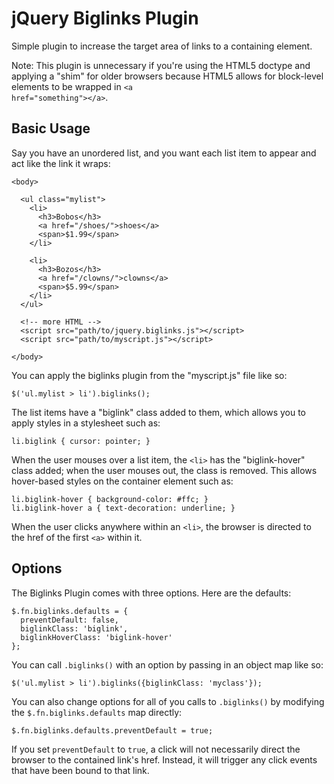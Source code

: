 jQuery Biglinks Plugin
======================

Simple plugin to increase the target area of links to a containing element. 

Note: This plugin is unnecessary if you're using the HTML5 doctype and applying a "shim" for older browsers because HTML5 allows for block-level elements to be wrapped in <code>&lt;a href="something"&gt;&lt;/a&gt;</code>.

Basic Usage
-----------

Say you have an unordered list, and you want each list item to appear and act like the link it wraps:

    <body>
    
      <ul class="mylist">      
        <li>
          <h3>Bobos</h3>
          <a href="/shoes/">shoes</a>
          <span>$1.99</span>
        </li>
    
        <li>
          <h3>Bozos</h3>
          <a href="/clowns/">clowns</a>
          <span>$5.99</span>
        </li>
      </ul>
      
      <!-- more HTML -->
      <script src="path/to/jquery.biglinks.js"></script>
      <script src="path/to/myscript.js"></script>
      
    </body>

You can apply the biglinks plugin from the "myscript.js" file like so:

    $('ul.mylist > li').biglinks();
    
The list items have a "biglink" class added to them, which allows you to apply styles in a stylesheet such as:

    li.biglink { cursor: pointer; }

When the user mouses over a list item, the <code>&lt;li&gt;</code> has the "biglink-hover" class added; when the user mouses out, the class is removed. This allows hover-based styles on the container element such as:

    li.biglink-hover { background-color: #ffc; }
    li.biglink-hover a { text-decoration: underline; }
    
When the user clicks anywhere within an <code>&lt;li&gt;</code>, the browser is directed to the href of the first <code>&lt;a&gt;</code> within it.

Options
-------

The Biglinks Plugin comes with three options. Here are the defaults:

    $.fn.biglinks.defaults = {
      preventDefault: false,
      biglinkClass: 'biglink',
      biglinkHoverClass: 'biglink-hover'
    };
    
You can call <code>.biglinks()</code> with an option by passing in an object map like so:

    $('ul.mylist > li').biglinks({biglinkClass: 'myclass'});
    
You can also change options for all of you calls to <code>.biglinks()</code> by modifying the <code>$.fn.biglinks.defaults</code> map directly:

    $.fn.biglinks.defaults.preventDefault = true;

If you set <code>preventDefault</code> to <code>true</code>, a click will not necessarily direct the browser to the contained link's href. Instead, it will trigger any click events that have been bound to that link.
